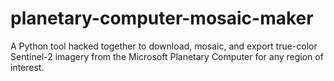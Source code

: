 # planetary-computer-mosaic-maker
A Python tool hacked together to download, mosaic, and export true-color Sentinel-2 imagery from the Microsoft Planetary Computer for any region of interest.
